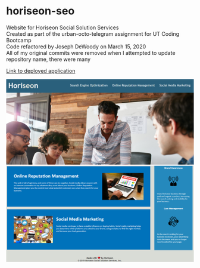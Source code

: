 # horiseon-seo

Website for Horiseon Social Solution Services <br />
Created as part of the urban-octo-telegram assignment for UT Coding Bootcamp <br />
Code refactored by Joseph DeWoody on March 15, 2020 <br />
All of my original commits were removed when I attempted to update repository name, there were many <br />

<a href="https://jpd61.github.io/horiseon-seo/">Link to deployed application</a>

<img src="./assets/images/screenshot.PNG" />

<img src="./assets/images/screenshot-2.PNG" />
